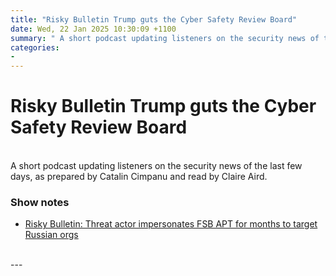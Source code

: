 ```yaml
---
title: "Risky Bulletin Trump guts the Cyber Safety Review Board"
date: Wed, 22 Jan 2025 10:30:09 +1100
summary: " A short podcast updating listeners on the security news of the last few days, as prepared by Catalin Cimpanu and read by"
categories: 
- 
---
```

# Risky Bulletin Trump guts the Cyber Safety Review Board


<br/>
A short podcast updating listeners on the security news of the last few days, as prepared by Catalin Cimpanu and read by Claire Aird.

### Show notes

-   [Risky Bulletin: Threat actor impersonates FSB APT for months to target Russian orgs](https://news.risky.biz/risky-bulletin-threat-actor-impersonates-fsb-apt-for-months-to-target-russian-orgs/)

<br/>
---
